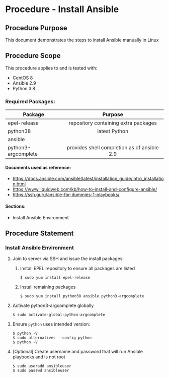 # Procedure - Install Ansible

## Procedure Purpose

This document demonstrates the steps to install Ansible manually in Linux

## Procedure Scope

This procedure applies to and is tested with:
- CentOS 8
- Ansible 2.9
- Python 3.8

### Required Packages:
   | Package             | Purpose                                     |
   |---------------------|:-------------------------------------------:|
   | epel-release        | repository containing extra packages        |
   | python38            | latest Python                               |
   | ansible             |                                             |
   | python3-argcomplete | provides shell completion as of ansible 2.9 |


#### Documents used as reference:
- https://docs.ansible.com/ansible/latest/installation_guide/intro_installation.html
- https://www.liquidweb.com/kb/how-to-install-and-configure-ansible/
- https://ssh.guru/ansible-for-dummies-1-playbooks/

#### Sections:
-	Install Ansible Environment

## Procedure Statement

### Install Ansible Environment
1. Join to server via SSH and issue the install packages:
   1. Install EPEL repository to ensure all packages are listed
   
      ```
      $ sudo yum install epel-release
      ```
   
   1. Install remaining packages
   
      ```
      $ sudo yum install python38 ansible python3-argcomplete
      ```

1. Activate python3-argcomplete globally

      ```
      $ sudo activate-global-python-argcomplete
      ```

1. Ensure `python` uses intended version:
   
   ```
   $ python -V
   $ sudo alternatives --config python
   $ python -V
   ```

1. [Optional] Create username and password that will run Ansible playbooks and is not root

   ```
   $ sudo useradd ansibleuser
   $ sudo passwd ansibleuser
   ```
